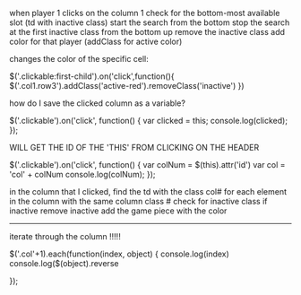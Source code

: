 when player 1 clicks on the column 1
	check for the bottom-most available slot (td with inactive class)
		start the search from the bottom
		stop the search at the first inactive class from the bottom up
	remove the inactive class
	add color for that player (addClass for active color)


changes the color of the specific cell: 

$('.clickable:first-child').on('click',function(){
$('.col1.row3').addClass('active-red').removeClass('inactive') })

how do I save the clicked column as a variable? 




$('.clickable').on('click', function() {
 var clicked = this;
 console.log(clicked);
});

WILL GET THE ID OF THE 'THIS' FROM CLICKING ON THE HEADER

$('.clickable').on('click', function() {
 var colNum = $(this).attr('id')
 var col = 'col' + colNum
 console.log(colNum);
});


in the column that I clicked,
	find the td with the class col#
	for each element in the column with the same column class #
	check for inactive class
		if inactive 
			remove inactive
			add the game piece with the color


***********************************
iterate through the column !!!!!

$('.col'+1).each(function(index, object) {
console.log(index)
console.log($(object).reverse

});
